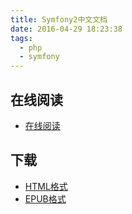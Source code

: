 ```yaml
---
title: Symfony2中文文档
date: 2016-04-29 18:23:38
tags:
  - php
  - symfony
---
```



## 在线阅读 ##

+ [在线阅读](http://symfony-docs-chs.readthedocs.io/en/latest/)

## 下载 ##

+ [HTML格式](https://readthedocs.org/projects/symfony-docs-chs/downloads/htmlzip/latest/)
+ [EPUB格式](https://readthedocs.org/projects/symfony-docs-chs/downloads/epub/latest/)
